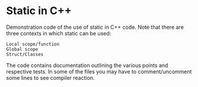 # Static in C++

Demonstration code of the use of static in C++ code.  Note that there are three contexts in which static can be used:

	Local scope/function
	Global scope
	Struct/Classes

The code contains documentation outlining the various points and respective tests. In some of the files you may have to comment/uncomment some lines to see compiler reaction.

